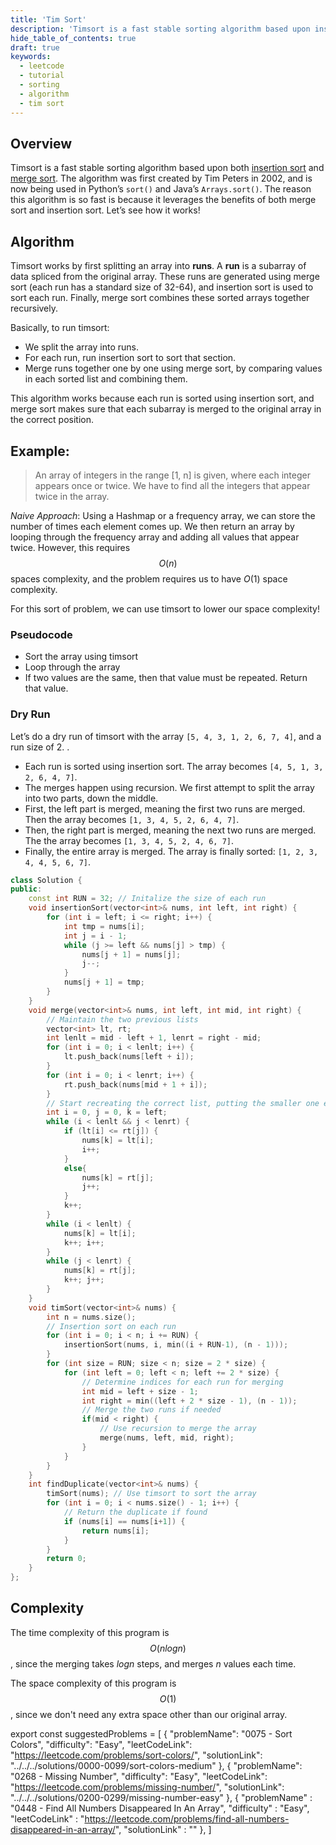 ```yaml
---
title: 'Tim Sort'
description: 'Timsort is a fast stable sorting algorithm based upon insertion sort and merge sort.'
hide_table_of_contents: true
draft: true
keywords:
  - leetcode
  - tutorial
  - sorting
  - algorithm
  - tim sort
---
```


<TutorialAuthors names="@Bobliuuu"/>

## Overview

Timsort is a fast stable sorting algorithm based upon both [insertion sort](insertion-sort.md) and [merge sort](merge-sort.md). The algorithm was first created by Tim Peters in 2002, and is now being used in Python’s `sort()` and Java’s `Arrays.sort()`. 
The reason this algorithm is so fast is because it leverages the benefits of both merge sort and insertion sort. Let’s see how it works!

## Algorithm

Timsort works by first splitting an array into **runs**. A **run** is a subarray of data spliced from the original array. 
These runs are generated using merge sort (each run has a standard size of 32-64), and insertion sort is used to sort each run. Finally, merge sort combines these sorted arrays together recursively. 

Basically, to run timsort: 

- We split the array into runs.
- For each run, run insertion sort to sort that section.
- Merge runs together one by one using merge sort, by comparing values in each sorted list and combining them. 

This algorithm works because each run is sorted using insertion sort, and merge sort makes sure that each subarray is merged to the original array in the correct position. 

## Example: 

> An array of integers in the range [1, n] is given, where each integer appears once or twice. We have to find all the integers that appear twice in the array.

*Naive Approach*: Using a Hashmap or a frequency array, we can store the number of times each element comes up. We then return an array by looping through the frequency array and adding all values that appear twice. However, this requires $$O(n)$$ spaces complexity, and the problem requires us to have $O(1)$ space complexity. 

For this sort of problem, we can use timsort to lower our space complexity! 

### Pseudocode

- Sort the array using timsort
- Loop through the array
- If two values are the same, then that value must be repeated. Return that value. 

### Dry Run

Let’s do a dry run of timsort with the array `[5, 4, 3, 1, 2, 6, 7, 4]`, and a run size of 2. . 

- Each run is sorted using insertion sort. The array becomes `[4, 5, 1, 3, 2, 6, 4, 7]`. 
- The merges happen using recursion. We first attempt to split the array into two parts, down the middle. 
- First, the left part is merged, meaning the first two runs are merged. Then the array becomes `[1, 3, 4, 5, 2, 6, 4, 7]`. 
- Then, the right part is merged, meaning the next two runs are merged. The the array becomes `[1, 3, 4, 5, 2, 4, 6, 7]`. 
- Finally, the entire array is merged. The array is finally sorted: `[1, 2, 3, 4, 4, 5, 6, 7]`.

<Tabs>
<TabItem value="cpp" label="C++">
<SolutionAuthor name="@Bobliuuu"/>

```cpp
class Solution {
public:
    const int RUN = 32; // Initalize the size of each run
    void insertionSort(vector<int>& nums, int left, int right) {
        for (int i = left; i <= right; i++) {
            int tmp = nums[i];
            int j = i - 1;
            while (j >= left && nums[j] > tmp) {
                nums[j + 1] = nums[j];
                j--;
            }
            nums[j + 1] = tmp;
        }
    }
    void merge(vector<int>& nums, int left, int mid, int right) {
        // Maintain the two previous lists 
        vector<int> lt, rt;
        int lenlt = mid - left + 1, lenrt = right - mid;
        for (int i = 0; i < lenlt; i++) {
            lt.push_back(nums[left + i]);
        }
        for (int i = 0; i < lenrt; i++) {
            rt.push_back(nums[mid + 1 + i]);
        }
        // Start recreating the correct list, putting the smaller one each time 
        int i = 0, j = 0, k = left;
        while (i < lenlt && j < lenrt) {
            if (lt[i] <= rt[j]) {
                nums[k] = lt[i];
                i++;
            }
            else{
                nums[k] = rt[j];
                j++;
            }
            k++;
        }
        while (i < lenlt) {
            nums[k] = lt[i];
            k++; i++;
        }
        while (j < lenrt) {
            nums[k] = rt[j];
            k++; j++;
        }
    }
    void timSort(vector<int>& nums) {
        int n = nums.size();
        // Insertion sort on each run
        for (int i = 0; i < n; i += RUN) {
            insertionSort(nums, i, min((i + RUN-1), (n - 1))); 
        }
        for (int size = RUN; size < n; size = 2 * size) {
            for (int left = 0; left < n; left += 2 * size) {
                // Determine indices for each run for merging
                int mid = left + size - 1;
                int right = min((left + 2 * size - 1), (n - 1));
                // Merge the two runs if needed
                if(mid < right) {
	                // Use recursion to merge the array
                    merge(nums, left, mid, right);
                }
            }
        }
    }
    int findDuplicate(vector<int>& nums) {
        timSort(nums); // Use timsort to sort the array
        for (int i = 0; i < nums.size() - 1; i++) {
            // Return the duplicate if found
            if (nums[i] == nums[i+1]) {
                return nums[i];
            }
        }
        return 0;
    }
};
```

</TabItem>
</Tabs>

## Complexity

The time complexity of this program is $$O(n log n)$$, since the merging takes $logn$ steps, and merges $n$ values each time. 

The space complexity of this program is $$O(1)$$, since we don't need any extra space other than our original array. 

export const suggestedProblems = [
    {
        "problemName": "0075 - Sort Colors",
        "difficulty": "Easy",
        "leetCodeLink": "https://leetcode.com/problems/sort-colors/",
        "solutionLink": "../../../solutions/0000-0099/sort-colors-medium"
    },
    {
        "problemName": "0268 - Missing Number",
        "difficulty": "Easy",
        "leetCodeLink": "https://leetcode.com/problems/missing-number/",
        "solutionLink": "../../../solutions/0200-0299/missing-number-easy"
    },
    {
        "problemName" : "0448 - Find All Numbers Disappeared In An Array",
        "difficulty" : "Easy",
        "leetCodeLink" : "https://leetcode.com/problems/find-all-numbers-disappeared-in-an-array/",
        "solutionLink" : ""
    },
]

<Table title="Suggested Problems" data={suggestedProblems} />

